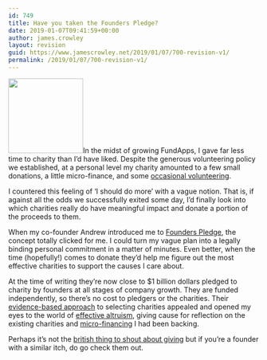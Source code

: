 ```yaml
---
id: 749
title: Have you taken the Founders Pledge?
date: 2019-01-07T09:41:59+00:00
author: james.crowley
layout: revision
guid: https://www.jamescrowley.net/2019/01/07/700-revision-v1/
permalink: /2019/01/07/700-revision-v1/
---
```

<img class="size-thumbnail wp-image-747 alignleft" src="https://www.jamescrowley.net/wp-content/uploads/founderspledge-150x150.png" alt="" width="150" height="150" />In the midst of growing FundApps, I gave far less time to charity than I&#8217;d have liked. Despite the generous volunteering policy we established, at a personal level my charity amounted to a few small donations, a little micro-finance, and some [occasional volunteering](https://www.jamescrowley.net/2017/08/04/exploding-cows-in-minecraft/).

I countered this feeling of &#8216;I should do more&#8217; with a vague notion. That is, if against all the odds we successfully exited some day, I&#8217;d finally look into which charities really do have meaningful impact and donate a portion of the proceeds to them.

When my co-founder Andrew introduced me to [Founders Pledge](https://founderspledge.com/), the concept totally clicked for me. I could turn my vague plan into a legally binding personal commitment in a matter of minutes. Even better, when the time (hopefully!) comes to donate they&#8217;d help me figure out the most effective charities to support the causes I care about.

At the time of writing they&#8217;re now close to $1 billion dollars pledged to charity by founders at all stages of company growth. They are funded independently, so there&#8217;s no cost to pledgers or the charities. Their [evidence-based approach](https://founderspledge.com/research) to selecting charities appealed and opened my eyes to the world of [effective altruism](https://www.effectivealtruism.org), giving cause for reflection on the existing charities and [micro-financing](http://theconversation.com/does-microfinance-really-alleviate-poverty-the-34-billion-dollar-question-87475) I had been backing.

Perhaps it&#8217;s not the [british thing to shout about giving](https://founderspledge.com/news/confess-to-giving) but if you&#8217;re a founder with a similar itch, do go check them out.